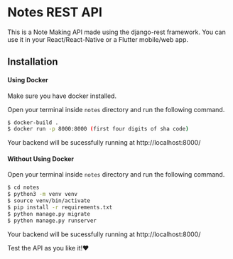 # Notes REST API

This is a Note Making API made using the django-rest framework. You can use it in your React/React-Native or a Flutter mobile/web app.


## Installation

#### Using Docker
Make sure you have docker installed.

Open your terminal inside `notes` directory and run the following command.
```sh
$ docker-build .
$ docker run -p 8000:8000 (first four digits of sha code)
```
Your backend will be sucessfully running at http://localhost:8000/

#### Without Using Docker

Open your terminal inside `notes` directory and run the following command.

```sh
$ cd notes
$ python3 -m venv venv
$ source venv/bin/activate
$ pip install -r requirements.txt
$ python manage.py migrate
$ python manage.py runserver
```

Your backend will be sucessfully running at http://localhost:8000/ 

Test the API as you like it!❤